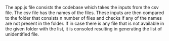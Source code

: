 The app.js file consists the codebase which takes the inputs from the csv file. The csv file has the names of the files. These inputs are then compared to the folder that consists n number of files and checks if any of the names are not present in the folder.
If in case there is any file that is not available in the given folder with the list, it is consoled resulting in generating the list of unidentified file.
